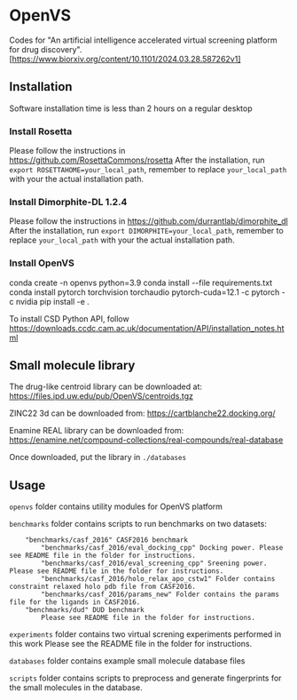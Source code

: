# OpenVS

Codes for "An artificial intelligence accelerated virtual screening platform for drug discovery". [https://www.biorxiv.org/content/10.1101/2024.03.28.587262v1]

## Installation
Software installation time is less than 2 hours on a regular desktop

### Install Rosetta
Please follow the instructions in https://github.com/RosettaCommons/rosetta
After the installation, run `export ROSETTAHOME=your_local_path`, remember to replace `your_local_path` with your the actual installation path.

### Install Dimorphite-DL 1.2.4
Please follow the instructions in https://github.com/durrantlab/dimorphite_dl
After the installation, run `export DIMORPHITE=your_local_path`, remember to replace `your_local_path` with your the actual installation path.

### Install OpenVS
conda create -n openvs python=3.9
conda install --file requirements.txt
conda install pytorch torchvision torchaudio pytorch-cuda=12.1 -c pytorch -c nvidia
pip install -e .

To install CSD Python API, follow https://downloads.ccdc.cam.ac.uk/documentation/API/installation_notes.html


## Small molecule library
The drug-like centroid library can be downloaded at: https://files.ipd.uw.edu/pub/OpenVS/centroids.tgz

ZINC22 3d can be downloaded from: https://cartblanche22.docking.org/

Enamine REAL library can be downloaded from: https://enamine.net/compound-collections/real-compounds/real-database

Once downloaded, put the library in `./databases`

## Usage

`openvs` folder contains utility modules for OpenVS platform 

`benchmarks` folder contains scripts to run benchmarks on two datasets:
```
    "benchmarks/casf_2016" CASF2016 benchmark
        "benchmarks/casf_2016/eval_docking_cpp" Docking power. Please see README file in the folder for instructions.
        "benchmarks/casf_2016/eval_screening_cpp" Sreening power. Please see README file in the folder for instructions.
        "benchmarks/casf_2016/holo_relax_apo_cstw1" Folder contains constraint relaxed holo pdb file from CASF2016.
        "benchmarks/casf_2016/params_new" Folder contains the params file for the ligands in CASF2016.
    "benchmarks/dud" DUD benchmark
        Please see README file in the folder for instructions.
```

`experiments` folder contains two virtual screning experiments performed in this work
    Please see the README file in the folder for instructions.

`databases` folder contains example small molecule database files

`scripts` folder contains scripts to preprocess and generate fingerprints for the small molecules in the database. 